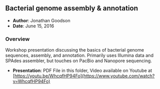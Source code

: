 Bacterial genome assembly & annotation 
--------------------------------------

- **Author**: Jonathan Goodson
- **Date**: June 15, 2016

### Overview

Workshop presentation discussing the basics of bacterial genome sequences, assembly, and annotation. Primarily uses Illumina data and SPAdes assembler, but touches on PacBio and Nanopore sequencing.

- **Presentation**: PDF File in this folder, Video available on Youtube at [https://youtu.be/WhcqfHP94Fo](https://www.youtube.com/watch?v=WhcqfHP94Fo)


